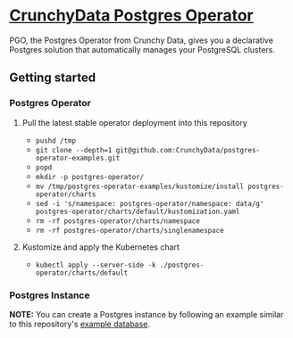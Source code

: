 
# [CrunchyData Postgres Operator](https://access.crunchydata.com/documentation/postgres-operator/v5/)

PGO, the Postgres Operator from Crunchy Data, gives you a declarative Postgres solution that automatically manages your PostgreSQL clusters.

## Getting started

### Postgres Operator

1. Pull the latest stable operator deployment into this repository
    - `pushd /tmp`
    - `git clone --depth=1 git@github.com:CrunchyData/postgres-operator-examples.git`
    - `popd`
    - `mkdir -p postgres-operator/`
    - `mv /tmp/postgres-operator-examples/kustomize/install postgres-operator/charts`
    - `sed -i 's/namespace: postgres-operator/namespace: data/g' postgres-operator/charts/default/kustomization.yaml`
    - `rm -rf postgres-operator/charts/namespace`
    - `rm -rf postgres-operator/charts/singlenamespace`

2. Kustomize and apply the Kubernetes chart
    - `kubectl apply --server-side -k ./postgres-operator/charts/default`

### Postgres Instance

**NOTE:** You can create a Postgres instance by following an example similar to this repository's [example database](../../operations-examples/example-database/README.md).

